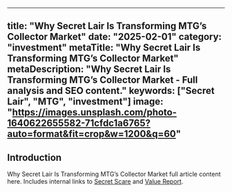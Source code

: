 
---
title: "Why Secret Lair Is Transforming MTG’s Collector Market"
date: "2025-02-01"
category: "investment"
metaTitle: "Why Secret Lair Is Transforming MTG’s Collector Market"
metaDescription: "Why Secret Lair Is Transforming MTG’s Collector Market - Full analysis and SEO content."
keywords: ["Secret Lair", "MTG", "investment"]
image: "https://images.unsplash.com/photo-1640622655582-71cfdc1a6765?auto=format&fit=crop&w=1200&q=60"
---

<h2>Introduction</h2>
<p>Why Secret Lair Is Transforming MTG’s Collector Market full article content here. Includes internal links to <a href='/drops/secret-scare'>Secret Scare</a> and <a href='/investment/secret-lair-2025-value-report'>Value Report</a>.</p>
